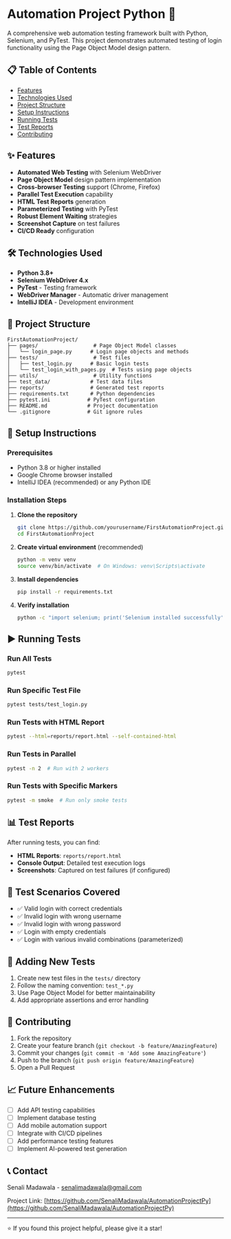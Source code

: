 # Automation Project Python 🚀

A comprehensive web automation testing framework built with Python, Selenium, and PyTest. This project demonstrates automated testing of login functionality using the Page Object Model design pattern.

## 📋 Table of Contents
- [Features](#features)
- [Technologies Used](#technologies-used)
- [Project Structure](#project-structure)
- [Setup Instructions](#setup-instructions)
- [Running Tests](#running-tests)
- [Test Reports](#test-reports)
- [Contributing](#contributing)

## ✨ Features

- **Automated Web Testing** with Selenium WebDriver
- **Page Object Model** design pattern implementation
- **Cross-browser Testing** support (Chrome, Firefox)
- **Parallel Test Execution** capability
- **HTML Test Reports** generation
- **Parameterized Testing** with PyTest
- **Robust Element Waiting** strategies
- **Screenshot Capture** on test failures
- **CI/CD Ready** configuration

## 🛠 Technologies Used

- **Python 3.8+**
- **Selenium WebDriver 4.x**
- **PyTest** - Testing framework
- **WebDriver Manager** - Automatic driver management
- **IntelliJ IDEA** - Development environment

## 📁 Project Structure

```
FirstAutomationProject/
├── pages/                  # Page Object Model classes
│   └── login_page.py      # Login page objects and methods
├── tests/                  # Test files
│   ├── test_login.py      # Basic login tests
│   └── test_login_with_pages.py  # Tests using page objects
├── utils/                  # Utility functions
├── test_data/             # Test data files
├── reports/               # Generated test reports
├── requirements.txt       # Python dependencies
├── pytest.ini            # PyTest configuration
├── README.md             # Project documentation
└── .gitignore            # Git ignore rules
```

## 🚀 Setup Instructions

### Prerequisites
- Python 3.8 or higher installed
- Google Chrome browser installed
- IntelliJ IDEA (recommended) or any Python IDE

### Installation Steps

1. **Clone the repository**
   ```bash
   git clone https://github.com/yourusername/FirstAutomationProject.git
   cd FirstAutomationProject
   ```

2. **Create virtual environment** (recommended)
   ```bash
   python -m venv venv
   source venv/bin/activate  # On Windows: venv\Scripts\activate
   ```

3. **Install dependencies**
   ```bash
   pip install -r requirements.txt
   ```

4. **Verify installation**
   ```bash
   python -c "import selenium; print('Selenium installed successfully')"
   ```

## ▶️ Running Tests

### Run All Tests
```bash
pytest
```

### Run Specific Test File
```bash
pytest tests/test_login.py
```

### Run Tests with HTML Report
```bash
pytest --html=reports/report.html --self-contained-html
```

### Run Tests in Parallel
```bash
pytest -n 2  # Run with 2 workers
```

### Run Tests with Specific Markers
```bash
pytest -m smoke  # Run only smoke tests
```

## 📊 Test Reports

After running tests, you can find:
- **HTML Reports**: `reports/report.html`
- **Console Output**: Detailed test execution logs
- **Screenshots**: Captured on test failures (if configured)

## 🧪 Test Scenarios Covered

- ✅ Valid login with correct credentials
- ✅ Invalid login with wrong username
- ✅ Invalid login with wrong password
- ✅ Login with empty credentials
- ✅ Login with various invalid combinations (parameterized)

## 📝 Adding New Tests

1. Create new test files in the `tests/` directory
2. Follow the naming convention: `test_*.py`
3. Use Page Object Model for better maintainability
4. Add appropriate assertions and error handling

## 🤝 Contributing

1. Fork the repository
2. Create your feature branch (`git checkout -b feature/AmazingFeature`)
3. Commit your changes (`git commit -m 'Add some AmazingFeature'`)
4. Push to the branch (`git push origin feature/AmazingFeature`)
5. Open a Pull Request

## 📈 Future Enhancements

- [ ] Add API testing capabilities
- [ ] Implement database testing
- [ ] Add mobile automation support
- [ ] Integrate with CI/CD pipelines
- [ ] Add performance testing features
- [ ] Implement AI-powered test generation

## 📞 Contact

Senali Madawala - [senalimadawala@gmail.com](mailto:your.email@example.com)

Project Link: [https://github.com/SenaliMadawala/AutomationProjectPy](https://github.com/SenaliMadawala/AutomationProjectPy)

---
⭐ If you found this project helpful, please give it a star!
